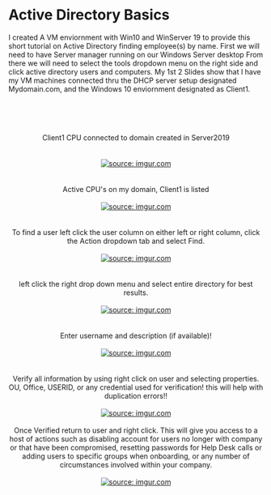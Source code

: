 <h1>Active Directory Basics</h1>

<p>
I created A VM enviornment with Win10 and WinServer 19 to provide this short tutorial on Active Directory finding employee(s) by name. First we will need to have Server manager running on our Windows Server desktop  
From there we will need to select the tools dropdown menu on the right side and click active directory users and computers. My 1st 2 Slides show that I have my VM machines connected thru the DHCP server setup designated Mydomain.com, and the Windows 10 enviornment designated as Client1.

   
</p>
<br />
<br />
<br />



<p align="center">
Client1 CPU connected to domain created in Server2019 <br/>
  <br />
<br />
<a href="https://imgur.com/UFW9guK"><img src="https://i.imgur.com/UFW9guK.png" title="source: imgur.com" /></a><br />
  <br />
  <br />
  Active CPU's on my domain, Client1 is listed  <br />
<br />
<a href="https://imgur.com/JXmS7xb"><img src="https://i.imgur.com/JXmS7xb.png" title="source: imgur.com" /></a></a><br />
  <br />
  <br />
  To find a user left click the user column on either left or right column, click the Action dropdown tab and select Find. <br />
<br />
<a href="https://imgur.com/RGpF3Dc"><img src="https://i.imgur.com/RGpF3Dc.png" title="source: imgur.com" /></a></a><br />
  <br />
  <br />
  left click the right drop down menu and select entire directory for best results. <br />
<br />
<a href="https://imgur.com/aZgKGHH"><img src="https://i.imgur.com/aZgKGHH.png" title="source: imgur.com" /></a></a><br />
  <br />
  <br />
  Enter username and description (if available)! <br />
<br />
<a href="https://imgur.com/bJFNMRa"><img src="https://i.imgur.com/bJFNMRa.png" title="source: imgur.com" /></a></a><br />
  <br />
  <br />
  Verify all information by using right click on user and selecting properties. OU, Office, USERID, or any credential used for verification! this will help with duplication errors!! <br />
<br />
<a href="https://imgur.com/HO6e4eK"><img src="https://i.imgur.com/HO6e4eK.png" title="source: imgur.com" /></a></a><br />
  <br />
   Once Verified return to user and right click. This will give you access to a host of actions such as disabling account for users no longer with company or that have been compromised, resetting passwords for Help Desk calls or adding users to specific groups when onboarding, or any number of circumstances involved within your company. <br />
<br />
<a href="https://imgur.com/lX0bg32"><img src="https://i.imgur.com/lX0bg32.png" title="source: imgur.com" /></a></a><br />
  <br />
<br />
